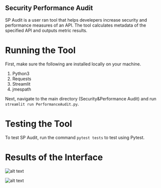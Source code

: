 ## **Security Performance Audit**
SP Audit is a user ran tool that helps develepers increase security and performance measures of an API.  The tool calculates metadata of the specified API and outputs metric results.

# Running the Tool
First, make sure the following are installed locally on your machine.
1. Python3
3. Requests
4. Streamlit
5. jmespath

Next, navigate to the main directory (Security&Performance Audit) and run `streamlit run PerformanceAudit.py`.

# Testing the Tool
To test SP Audit, run the command `pytest tests` to test using Pytest.

# Results of the Interface

![alt text](UIone.jpg)

![alt text](image.jpg)
